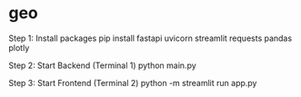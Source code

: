 # geo
Step 1: Install packages
pip install fastapi uvicorn streamlit requests pandas plotly

Step 2: Start Backend (Terminal 1)
python main.py

Step 3: Start Frontend (Terminal 2)
python -m streamlit run app.py
